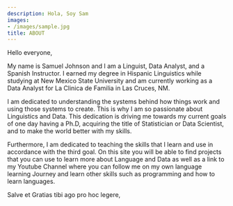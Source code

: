 ```yaml
---
description: Hola, Soy Sam
images:
- /images/sample.jpg
title: ABOUT
---
```



Hello everyone, 

My name is Samuel Johnson and I am a Linguist, Data Analyst, and a Spanish Instructor. I earned my degree in Hispanic Linguistics while studying at New Mexico State University and am currently working as a Data Analyst for La Clinica de Familia in Las Cruces, NM. 

I am dedicated to understanding the systems behind how things work and using those systems to create. This is why I am so passionate about Linguistics and Data. This dedication is driving me towards my current goals of one day having a Ph.D, acquiring the title of Statistician or Data Scientist, and to make the world better with my skills. 

Furthermore, I am dedicated to teaching the skills that I learn and use in accordance with the third goal. On this site you will be able to find projects that you can use to learn more about Language and Data as well as a link to my Youtube Channel where you can follow me on my own language learning Journey and learn other skills such as programming and how to learn languages. 

Salve et Gratias tibi ago pro hoc legere, 